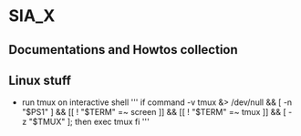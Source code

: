 # SIA_X
## Documentations and Howtos collection



## Linux stuff


- run tmux on interactive shell 
'''
if command -v tmux &> /dev/null && [ -n "$PS1" ] && [[ ! "$TERM" =~ screen ]] && [[ ! "$TERM" =~ tmux ]] && [ -z "$TMUX" ]; then
  exec tmux
fi
'''
